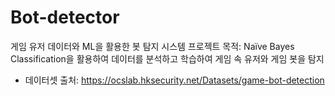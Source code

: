 # Bot-detector
게임 유저 데이터와 ML을 활용한 봇 탐지 시스템
프로젝트 목적: Naïve Bayes Classification을 활용하여 데이터를 분석하고 학습하여 게임 속 유저와 게임 봇을 탐지
* 데이터셋 출처: https://ocslab.hksecurity.net/Datasets/game-bot-detection
